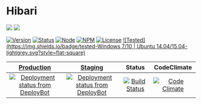 # Hibari

![](https://img.shields.io/travis/wopian/skylark.svg?token=yBoQEdu6zS8uoXWWoq3Q)
![](https://img.shields.io/codeclimate/github/5612799869568064350010e4/skylark.svg)


[![Version](https://img.shields.io/badge/version-0.5.5-brightgreen.svg?style=flat-square)]()
[![Status](https://img.shields.io/badge/status-in--dev-yellow.svg?style=flat-square)]()
[![Node](https://img.shields.io/badge/node-4.1.1-green.svg?style=flat-square)](https://nodejs.org/)
[![NPM](https://img.shields.io/badge/npm-3.3.4-green.svg?style=flat-square)](https://nodejs.org/)
[![License](https://img.shields.io/badge/license-MIT-blue.svg?style=flat-square)](http://mit-license.org/)
[![Tested](https://img.shields.io/badge/tested-Windows 7/10 | Ubuntu 14.04/15.04-lightgrey.svg?style=flat-square)]()


[Production](https://hb.wopian.me) | [Staging](https://staging.wopian.me) | Status | CodeClimate
:---: | :---: | :---: | :--:
[![Deployment status from DeployBot](https://wopian-hb.deploybot.com/badge/88313865898261/46786.svg)](https://wopian-hb.deploybot.com/) | [![Deployment status from DeployBot](https://wopian-hb.deploybot.com/badge/34534835944506/46784.svg)](https://wopian-hb.deploybot.com/) | [![Build Status](https://magnum.travis-ci.com/wopian/skylark.svg?token=yBoQEdu6zS8uoXWWoq3Q&branch=master)](https://magnum.travis-ci.com/wopian/skylark) | [![Code Climate](https://codeclimate.com/repos/5612799869568064350010e4/badges/3596865e43975423fa9a/gpa.svg)](https://codeclimate.com/repos/5612799869568064350010e4/feed)
